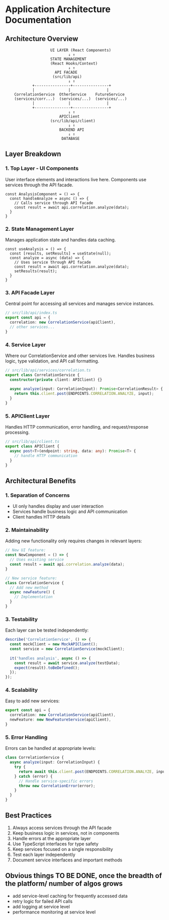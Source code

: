 # Application Architecture Documentation

## Architecture Overview

```
                    UI LAYER (React Components)
                            ↓ ↑
                    STATE MANAGEMENT
                    (React Hooks/Context)
                            ↓ ↑
                      API FACADE
                     (src/lib/api)
                            ↓ ↑
            +----------------+----------------+
            |               |                |
    CorrelationService  OtherService    FutureService
    (services/corr...)  (services/...)  (services/...)
            |               |                |
            +----------------+----------------+
                            ↓ ↑
                        APIClient
                    (src/lib/api/client)
                            ↓ ↑
                        BACKEND API
                            ↓ ↑
                         DATABASE
```

## Layer Breakdown

### 1. Top Layer - UI Components

User interface elements and interactions live here. Components use services through the API facade.

```tsx
const AnalysisComponent = () => {
  const handleAnalyze = async () => {
    // Calls service through API facade
    const result = await api.correlation.analyze(data);
  }
}
```

### 2. State Management Layer

Manages application state and handles data caching.

```tsx
const useAnalysis = () => {
  const [results, setResults] = useState(null);
  const analyze = async (data) => {
    // Uses service through API facade
    const result = await api.correlation.analyze(data);
    setResults(result);
  }
}
```

### 3. API Facade Layer

Central point for accessing all services and manages service instances.

```typescript
// src/lib/api/index.ts
export const api = {
  correlation: new CorrelationService(apiClient),
  // other services...
}
```

### 4. Service Layer

Where our CorrelationService and other services live. Handles business logic, type validation, and API call formatting.

```typescript
// src/lib/api/services/correlation.ts
export class CorrelationService {
  constructor(private client: APIClient) {}
  
  async analyze(input: CorrelationInput): Promise<CorrelationResult> {
    return this.client.post(ENDPOINTS.CORRELATION.ANALYZE, input);
  }
}
```

### 5. APIClient Layer

Handles HTTP communication, error handling, and request/response processing.

```typescript
// src/lib/api/client.ts
export class APIClient {
  async post<T>(endpoint: string, data: any): Promise<T> {
    // handle HTTP communication
  }
}
```

## Architectural Benefits

### 1. Separation of Concerns

- UI only handles display and user interaction
- Services handle business logic and API communication
- Client handles HTTP details

### 2. Maintainability

Adding new functionality only requires changes in relevant layers:

```typescript
// New UI feature:
const NewComponent = () => {
  // Uses existing service
  const result = await api.correlation.analyze(data);
}

// New service feature:
class CorrelationService {
  // Add new method
  async newFeature() {
    // Implementation
  }
}
```

### 3. Testability

Each layer can be tested independently:

```typescript
describe('CorrelationService', () => {
  const mockClient = new MockAPIClient();
  const service = new CorrelationService(mockClient);
  
  it('handles analysis', async () => {
    const result = await service.analyze(testData);
    expect(result).toBeDefined();
  });
});
```

### 4. Scalability

Easy to add new services:

```typescript
export const api = {
  correlation: new CorrelationService(apiClient),
  newFeature: new NewFeatureService(apiClient),
}
```

### 5. Error Handling

Errors can be handled at appropriate levels:

```typescript
class CorrelationService {
  async analyze(input: CorrelationInput) {
    try {
      return await this.client.post(ENDPOINTS.CORRELATION.ANALYZE, input);
    } catch (error) {
      // Handle service-specific errors
      throw new CorrelationError(error);
    }
  }
}
```

## Best Practices

1. Always access services through the API facade
2. Keep business logic in services, not in components
3. Handle errors at the appropriate layer
4. Use TypeScript interfaces for type safety
5. Keep services focused on a single responsibility
6. Test each layer independently
7. Document service interfaces and important methods

## Obvious things TO BE DONE, once the breadth of the platform/ number of algos grows

- add service-level caching for frequently accessed data
- retry logic for failed API calls
- add logging at service level
- performance monitoring at service level